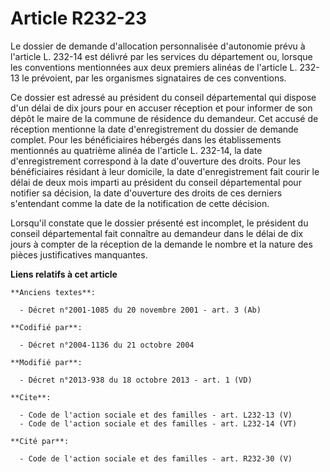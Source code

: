 # Article R232-23

Le dossier de demande d'allocation personnalisée d'autonomie prévu à l'article L. 232-14 est délivré par les services du
département ou, lorsque les conventions mentionnées aux deux premiers alinéas de l'article L. 232-13 le prévoient, par les
organismes signataires de ces conventions. 

Ce dossier est adressé au président du conseil départemental qui dispose d'un délai de dix jours pour en accuser réception et
pour informer de son dépôt le maire de la commune de résidence du demandeur. Cet accusé de réception mentionne la date
d'enregistrement du dossier de demande complet. Pour les bénéficiaires hébergés dans les établissements mentionnés au
quatrième alinéa de l'article L. 232-14, la date d'enregistrement correspond à la date d'ouverture des droits. Pour les
bénéficiaires résidant à leur domicile, la date d'enregistrement fait courir le délai de deux mois imparti au président du
conseil départemental pour notifier sa décision, la date d'ouverture des droits de ces derniers s'entendant comme la date de
la notification de cette décision. 

Lorsqu'il constate que le dossier présenté est incomplet, le président du conseil départemental fait connaître au demandeur
dans le délai de dix jours à compter de la réception de la demande le nombre et la nature des pièces justificatives
manquantes.

**Liens relatifs à cet article**

	**Anciens textes**:

	  - Décret n°2001-1085 du 20 novembre 2001 - art. 3 (Ab)

	**Codifié par**:

	  - Décret n°2004-1136 du 21 octobre 2004

	**Modifié par**:

	  - Décret n°2013-938 du 18 octobre 2013 - art. 1 (VD)

	**Cite**:

	  - Code de l'action sociale et des familles - art. L232-13 (V)
	  - Code de l'action sociale et des familles - art. L232-14 (VT)

	**Cité par**:

	  - Code de l'action sociale et des familles - art. R232-30 (V)
